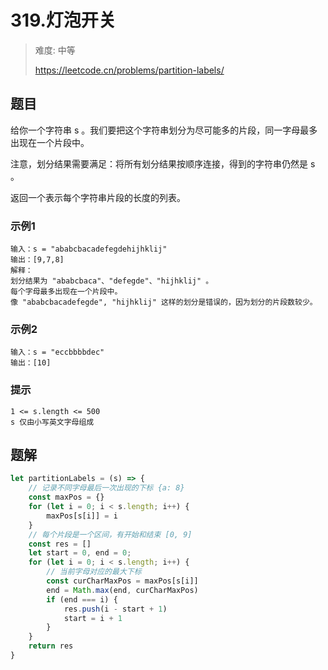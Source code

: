 # 319.灯泡开关
> 难度: 中等
> 
> https://leetcode.cn/problems/partition-labels/

## 题目
给你一个字符串 s 。我们要把这个字符串划分为尽可能多的片段，同一字母最多出现在一个片段中。

注意，划分结果需要满足：将所有划分结果按顺序连接，得到的字符串仍然是 s 。

返回一个表示每个字符串片段的长度的列表。

### 示例1
```
输入：s = "ababcbacadefegdehijhklij"
输出：[9,7,8]
解释：
划分结果为 "ababcbaca"、"defegde"、"hijhklij" 。
每个字母最多出现在一个片段中。
像 "ababcbacadefegde", "hijhklij" 这样的划分是错误的，因为划分的片段数较少。
```

### 示例2
```
输入：s = "eccbbbbdec"
输出：[10]
```

### 提示
```
1 <= s.length <= 500
s 仅由小写英文字母组成
```

## 题解
```javascript
let partitionLabels = (s) => {
    // 记录不同字母最后一次出现的下标 {a: 8}
    const maxPos = {}
    for (let i = 0; i < s.length; i++) {
        maxPos[s[i]] = i
    }
    // 每个片段是一个区间，有开始和结束 [0, 9]
    const res = []
    let start = 0, end = 0;
    for (let i = 0; i < s.length; i++) {
        // 当前字母对应的最大下标
        const curCharMaxPos = maxPos[s[i]]
        end = Math.max(end, curCharMaxPos)
        if (end === i) {
            res.push(i - start + 1)
            start = i + 1
        }
    }
    return res
}
```
